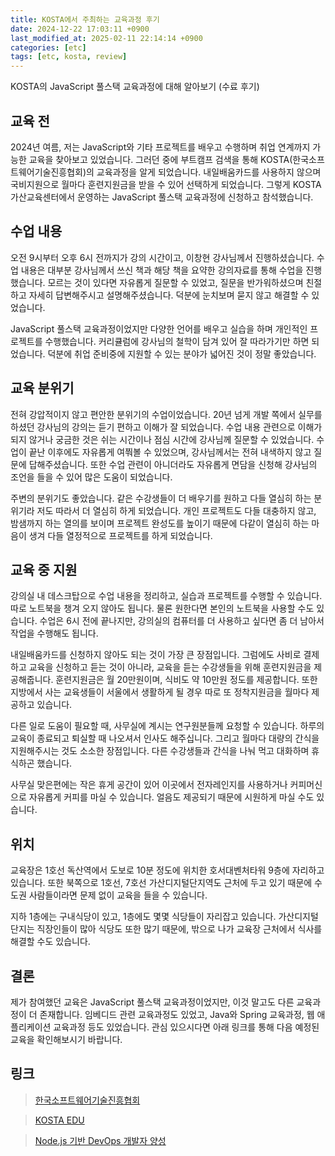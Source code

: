 ```yaml
---
title: KOSTA에서 주최하는 교육과정 후기
date: 2024-12-22 17:03:11 +0900
last_modified_at: 2025-02-11 22:14:14 +0900
categories: [etc]
tags: [etc, kosta, review]
---
```


KOSTA의 JavaScript 풀스택 교육과정에 대해 알아보기 (수료 후기)

## 교육 전

2024년 여름, 저는 JavaScript와 기타 프로젝트를 배우고 수행하며 취업 연계까지 가능한 교육을 찾아보고 있었습니다. 그러던 중에 부트캠프 검색을 통해 KOSTA(한국소프트웨어기술진흥협회)의 교육과정을 알게 되었습니다. 내일배움카드를 사용하지 않으며 국비지원으로 월마다 훈련지원금을 받을 수 있어 선택하게 되었습니다. 그렇게 KOSTA 가산교육센터에서 운영하는 JavaScript 풀스택 교육과정에 신청하고 참석했습니다.

## 수업 내용

오전 9시부터 오후 6시 전까지가 강의 시간이고, 이창현 강사님께서 진행하셨습니다. 수업 내용은 대부분 강사님께서 쓰신 책과 해당 책을 요약한 강의자료를 통해 수업을 진행했습니다. 모르는 것이 있다면 자유롭게 질문할 수 있었고, 질문을 반가워하셨으며 친절하고 자세히 답변해주시고 설명해주셨습니다. 덕분에 눈치보며 묻지 않고 해결할 수 있었습니다.

JavaScript 풀스택 교육과정이었지만 다양한 언어를 배우고 실습을 하며 개인적인 프로젝트를 수행했습니다. 커리큘럼에 강사님의 철학이 담겨 있어 잘 따라가기만 하면 되었습니다. 덕분에 취업 준비중에 지원할 수 있는 분야가 넓어진 것이 정말 좋았습니다.

## 교육 분위기

전혀 강압적이지 않고 편안한 분위기의 수업이었습니다. 20년 넘게 개발 쪽에서 실무를 하셨던 강사님의 강의는 듣기 편하고 이해가 잘 되었습니다. 수업 내용 관련으로 이해가 되지 않거나 궁금한 것은 쉬는 시간이나 점심 시간에 강사님께 질문할 수 있었습니다. 수업이 끝난 이후에도 자유롭게 여쭤볼 수 있었으며, 강사님께서는 전혀 내색하지 않고 질문에 답해주셨습니다. 또한 수업 관련이 아니더라도 자유롭게 면담을 신청해 강사님의 조언을 들을 수 있어 많은 도움이 되었습니다.

주변의 분위기도 좋았습니다. 같은 수강생들이 더 배우기를 원하고 다들 열심히 하는 분위기라 저도 따라서 더 열심히 하게 되었습니다. 개인 프로젝트도 다들 대충하지 않고, 밤샘까지 하는 열의를 보이며 프로젝트 완성도를 높이기 때문에 다같이 열심히 하는 마음이 생겨 다들 열정적으로 프로젝트를 하게 되었습니다.

## 교육 중 지원

강의실 내 데스크탑으로 수업 내용을 정리하고, 실습과 프로젝트를 수행할 수 있습니다. 따로 노트북을 챙겨 오지 않아도 됩니다. 물론 원한다면 본인의 노트북을 사용할 수도 있습니다. 수업은 6시 전에 끝나지만, 강의실의 컴퓨터를 더 사용하고 싶다면 좀 더 남아서 작업을 수행해도 됩니다.

내일배움카드를 신청하지 않아도 되는 것이 가장 큰 장점입니다. 그럼에도 사비로 결제하고 교육을 신청하고 듣는 것이 아니라, 교육을 듣는 수강생들을 위해 훈련지원금을 제공해줍니다. 훈련지원금은 월 20만원이며, 식비도 약 10만원 정도를 제공합니다. 또한 지방에서 사는 교육생들이 서울에서 생활하게 될 경우 따로 또 정착지원금을 월마다 제공하고 있습니다.

다른 일로 도움이 필요할 때, 사무실에 계시는 연구원분들께 요청할 수 있습니다. 하루의 교육이 종료되고 퇴실할 때 나오셔서 인사도 해주십니다. 그리고 월마다 대량의 간식을 지원해주시는 것도 소소한 장점입니다. 다른 수강생들과 간식을 나눠 먹고 대화하며 휴식하곤 했습니다.

사무실 맞은편에는 작은 휴게 공간이 있어 이곳에서 전자레인지를 사용하거나 커피머신으로 자유롭게 커피를 마실 수 있습니다. 얼음도 제공되기 때문에 시원하게 마실 수도 있습니다.

## 위치

교육장은 1호선 독산역에서 도보로 10분 정도에 위치한 호서대벤처타워 9층에 자리하고 있습니다. 또한 북쪽으로 1호선, 7호선 가산디지털단지역도 근처에 두고 있기 때문에 수도권 사람들이라면 문제 없이 교육을 들을 수 있습니다.

지하 1층에는 구내식당이 있고, 1층에도 몇몇 식당들이 자리잡고 있습니다. 가산디지털단지는 직장인들이 많아 식당도 또한 많기 때문에, 밖으로 나가 교육장 근처에서 식사를 해결할 수도 있습니다.

## 결론

제가 참여했던 교육은 JavaScript 풀스택 교육과정이었지만, 이것 말고도 다른 교육과정이 더 존재합니다. 임베디드 관련 교육과정도 있었고, Java와 Spring 교육과정, 웹 애플리케이션 교육과정 등도 있었습니다. 관심 있으시다면 아래 링크를 통해 다음 예정된 교육을 확인해보시기 바랍니다.

## 링크

> [한국소프트웨어기술진흥협회](https://kostaswedu.co.kr/)

> [KOSTA EDU](https://edu.kosta.or.kr/)

> [Node.js 기반 DevOps 개발자 양성](https://edu.kosta.or.kr/course/e79c0182-e8f6-4df7-92ad-1fd147e9d2d6)
